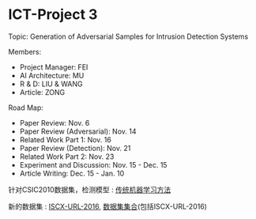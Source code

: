 # ICT-Project 3

Topic: Generation of Adversarial Samples for Intrusion Detection Systems

Members:

* Project Manager: FEI
* AI Architecture: MU
* R & D: LIU & WANG
* Article: ZONG



Road Map:

* Paper Review: Nov. 6
* Paper Review (Adversarial): Nov. 14
* Related Work Part 1: Nov. 16
* Paper Review (Detection): Nov. 21
* Related Work Part 2: Nov. 23
* Experiment and Discussion: Nov. 15 - Dec. 15
* Article Writing: Dec. 15 - Jan. 10

针对CSIC2010数据集，检测模型 : [传统机器学习方法](https://github.com/Monkey-D-Groot/Machine-Learning-on-CSIC-2010/blob/master/csic.ipynb)

新的数据集 : [ISCX-URL-2016](https://www.unb.ca/cic/datasets/url-2016.html), [数据集集合](https://github.com/alm8i/ChCNN)(包括ISCX-URL-2016)
